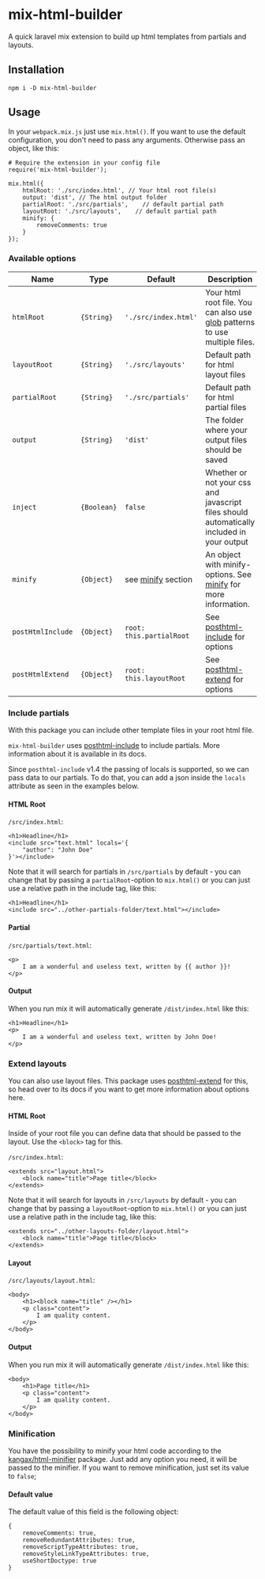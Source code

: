 # mix-html-builder
A quick laravel mix extension to build up html templates from partials and layouts.

## Installation

```
npm i -D mix-html-builder
```

## Usage

In your `webpack.mix.js` just use `mix.html()`. If you want to use the default configuration, you don't need to pass any arguments. Otherwise pass an object, like this:

```
# Require the extension in your config file
require('mix-html-builder');

mix.html({
    htmlRoot: './src/index.html', // Your html root file(s)
    output: 'dist', // The html output folder
    partialRoot: './src/partials',    // default partial path
    layoutRoot: './src/layouts',    // default partial path
    minify: {
        removeComments: true
    }
});
```

### Available options

Name | Type | Default | Description
--|---|---|--
`htmlRoot` | `{String}` | `'./src/index.html'` |  Your html root file. You can also use [glob](https://github.com/isaacs/node-glob#readme) patterns to use multiple files.
`layoutRoot` | `{String}` | `'./src/layouts'` |  Default path for html layout files
`partialRoot` | `{String}` | `'./src/partials'` |  Default path for html partial files
`output` | `{String}` | `'dist'` |  The folder where your output files should be saved
`inject` | `{Boolean}` | `false` |  Whether or not your css and javascript files should automatically included in your output
`minify` | `{Object}` | see [minify](#Minification) section |  An object with minify-options. See [minify](#Minification) for more information.
`postHtmlInclude` | `{Object}` |  `root: this.partialRoot` | See [posthtml-include](https://github.com/posthtml/posthtml-include#options) for options
`postHtmlExtend` | `{Object}` |  `root: this.layoutRoot` | See [posthtml-extend](https://github.com/posthtml/posthtml-extend#options) for options

### Include partials

With this package you can include other template files in your root html file.

`mix-html-builder` uses [posthtml-include](https://github.com/posthtml/posthtml-include) to include partials. More information about it is available in its docs.

Since `posthtml-include` v1.4 the passing of locals is supported, so we can pass data to our partials.
To do that, you can add a json inside the `locals` attribute as seen in the examples below.

#### HTML Root
`/src/index.html`:
```
<h1>Headline</h1>
<include src="text.html" locals='{
    "author": "John Doe"
}'></include>
```
Note that it will search for partials in `/src/partials` by default - you can change that by passing a `partialRoot`-option to `mix.html()` or you can just use a relative path in the include tag, like this:
```
<h1>Headline</h1>
<include src="../other-partials-folder/text.html"></include>
```

#### Partial
`/src/partials/text.html`:
```
<p>
    I am a wonderful and useless text, written by {{ author }}!
</p>
```

#### Output

When you run mix it will automatically generate `/dist/index.html` like this:
```
<h1>Headline</h1>
<p>
    I am a wonderful and useless text, written by John Doe!
</p>
```

### Extend layouts

You can also use layout files. This package uses [posthtml-extend](https://github.com/posthtml/posthtml-extend) for this, so head over to its docs if you want to get more information about options here.

#### HTML Root

Inside of your root file you can define data that should be passed to the layout. Use the `<block>` tag for this.

`/src/index.html`:
```
<extends src="layout.html">
    <block name="title">Page title</block>
</extends>
```
Note that it will search for layouts in `/src/layouts` by default - you can change that by passing a `layoutRoot`-option to `mix.html()` or you can just use a relative path in the include tag, like this:
```
<extends src="../other-layouts-folder/layout.html">
    <block name="title">Page title</block>
</extends>
```

#### Layout
`/src/layouts/layout.html`:
```
<body>
    <h1><block name="title" /></h1>
    <p class="content">
        I am quality content.
    </p>
</body>
```

#### Output

When you run mix it will automatically generate `/dist/index.html` like this:
```
<body>
    <h1>Page title</h1>
    <p class="content">
        I am quality content.
    </p>
</body>
```

### Minification

You have the possibility to minify your html code according to the [kangax/html-minifier](https://github.com/kangax/html-minifier#options-quick-reference) package. Just add any option you need, it will be passed to the minifier. If you want to remove minification, just set its value to `false`;

#### Default value

The default value of this field is the following object:

```
{
    removeComments: true,
    removeRedundantAttributes: true,
    removeScriptTypeAttributes: true,
    removeStyleLinkTypeAttributes: true,
    useShortDoctype: true
}
```
